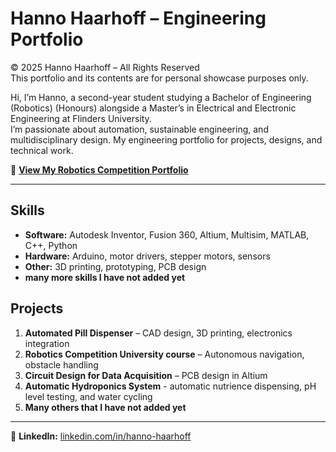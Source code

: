 # Hanno Haarhoff – Engineering Portfolio
© 2025 Hanno Haarhoff – All Rights Reserved  
This portfolio and its contents are for personal showcase purposes only.

Hi, I’m Hanno, a second-year student studying a Bachelor of Engineering (Robotics) (Honours) alongside a Master’s in Electrical and Electronic Engineering at Flinders University.  
I’m passionate about automation, sustainable engineering, and multidisciplinary design. My engineering portfolio for projects, designs, and technical work.

📄 **[View My Robotics Competition Portfolio](https://drive.google.com/file/d/1g6cySiMWa5ZQMqid8R34IP-QiiZlCmon/view?usp=sharing)**

---

## Skills
- **Software:** Autodesk Inventor, Fusion 360, Altium, Multisim, MATLAB, C++, Python
- **Hardware:** Arduino, motor drivers, stepper motors, sensors
- **Other:** 3D printing, prototyping, PCB design
- **many more skills I have not added yet**

## Projects
1. **Automated Pill Dispenser** – CAD design, 3D printing, electronics integration
2. **Robotics Competition University course** – Autonomous navigation, obstacle handling
3. **Circuit Design for Data Acquisition** – PCB design in Altium
4. **Automatic  Hydroponics System** - automatic nutrience dispensing, pH level testing, and water cycling
5. **Many others that I have not added yet**

---
🔗 **LinkedIn:** [linkedin.com/in/hanno-haarhoff](https://www.linkedin.com/in/hanno-haarhoff/)

